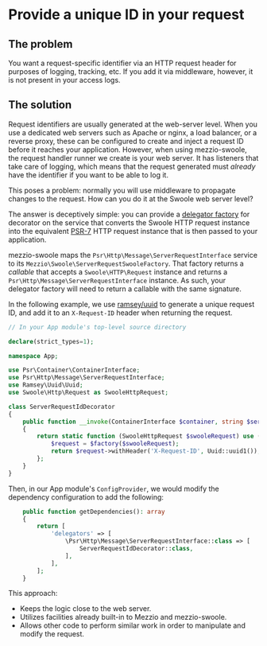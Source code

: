 # Provide a unique ID in your request

## The problem

You want a request-specific identifier via an HTTP request header for purposes of logging, tracking, etc.
If you add it via middleware, however, it is not present in your access logs.

## The solution

Request identifiers are usually generated at the web-server level.
When you use a dedicated web servers such as Apache or nginx, a load balancer, or a reverse proxy, these can be configured to create and inject a request ID before it reaches your application.
However, when using mezzio-swoole, the request handler runner we create is your web server.
It has listeners that take care of logging, which means that the request generated must _already_ have the identifier if you want to be able to log it.

This poses a problem: normally you will use middleware to propagate changes to the request.
How can you do it at the Swoole web server level?

The answer is deceptively simple: you can provide a [delegator factory](https://docs.mezzio.dev/mezzio/v3/features/container/delegator-factories/) for decorator on the service that converts the Swoole HTTP request instance into the equivalent [PSR-7](https://www.php-fig.org/psr/psr-7/) HTTP request instance that is then passed to your application.

mezzio-swoole maps the `Psr\Http\Message\ServerRequestInterface` service to its `Mezzio\Swoole\ServerRequestSwooleFactory`.
That factory returns a _callable_ that accepts a `Swoole\HTTP\Request` instance and returns a `Psr\Http\Message\ServerRequestInterface` instance.
As such, your delegator factory will need to return a callable with the same signature.

In the following example, we use [ramsey/uuid](https://uuid.ramsey.dev/) to generate a unique request ID, and add it to an `X-Request-ID` header when returning the request.

```php
// In your App module's top-level source directory

declare(strict_types=1);

namespace App;

use Psr\Container\ContainerInterface;
use Psr\Http\Message\ServerRequestInterface;
use Ramsey\Uuid\Uuid;
use Swoole\Http\Request as SwooleHttpRequest;

class ServerRequestIdDecorator
{
    public function __invoke(ContainerInterface $container, string $serviceName, callable $factory): callable
    {
        return static function (SwooleHttpRequest $swooleRequest) use ($factory): ServerRequestInterface {
            $request = $factory($swooleRequest);
            return $request->withHeader('X-Request-ID', Uuid::uuid1());
        };
    }
}
```

Then, in our App module's `ConfigProvider`, we would modify the dependency configuration to add the following:

```php
    public function getDependencies(): array
    {
        return [
            'delegators' => [
                \Psr\Http\Message\ServerRequestInterface::class => [
                    ServerRequestIdDecorator::class,
                ],
            ],
        ];
    }
```

This approach:

- Keeps the logic close to the web server.
- Utilizes facilities already built-in to Mezzio and mezzio-swoole.
- Allows other code to perform similar work in order to manipulate and modify the request.

